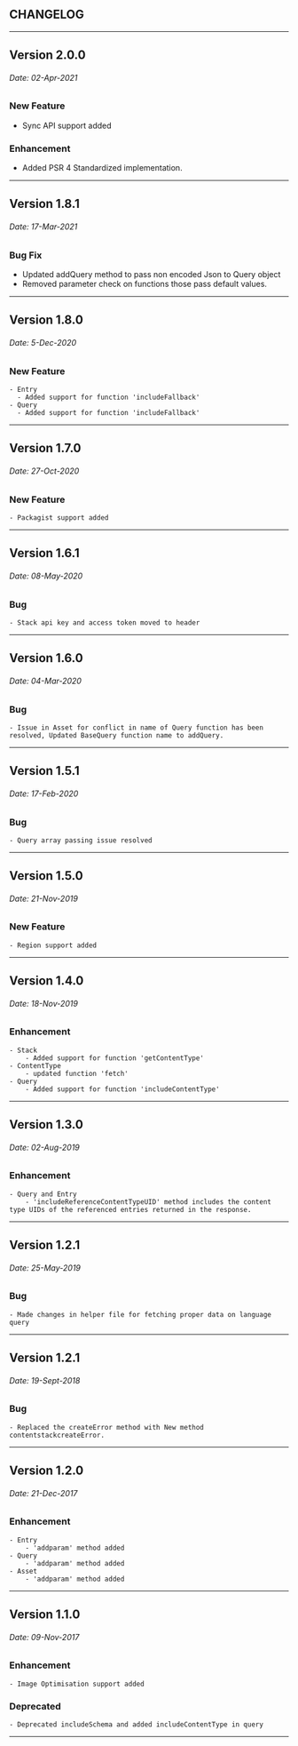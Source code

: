 
## CHANGELOG
------------------------------------------------

## Version 2.0.0
###### Date: 02-Apr-2021
### New Feature
 - Sync API support added
### Enhancement
 - Added PSR 4 Standardized implementation.

------------------------------------------------

## Version 1.8.1
###### Date: 17-Mar-2021
### Bug Fix
- Updated addQuery method to pass non encoded Json to Query object
- Removed parameter check on functions those pass default values.

------------------------------------------------

## Version 1.8.0
###### Date: 5-Dec-2020
### New Feature
    - Entry
      - Added support for function 'includeFallback'
    - Query 
      - Added support for function 'includeFallback'

------------------------------------------------

## Version 1.7.0
###### Date: 27-Oct-2020
### New Feature
    - Packagist support added 

------------------------------------------------

## Version 1.6.1
###### Date: 08-May-2020
### Bug
    - Stack api key and access token moved to header
------------------------------------------------

## Version 1.6.0
###### Date: 04-Mar-2020
### Bug
    - Issue in Asset for conflict in name of Query function has been resolved, Updated BaseQuery function name to addQuery.

------------------------------------------------

## Version 1.5.1
###### Date: 17-Feb-2020
### Bug
    - Query array passing issue resolved

------------------------------------------------

## Version 1.5.0
###### Date: 21-Nov-2019
### New Feature
    - Region support added

------------------------------------------------

## Version 1.4.0
###### Date: 18-Nov-2019
### Enhancement
    - Stack 
        - Added support for function 'getContentType'
    - ContentType
        - updated function 'fetch'
    - Query
        - Added support for function 'includeContentType'

------------------------------------------------

## Version 1.3.0
###### Date: 02-Aug-2019 
### Enhancement
    - Query and Entry
        - 'includeReferenceContentTypeUID' method includes the content type UIDs of the referenced entries returned in the response.

------------------------------------------------

## Version 1.2.1
###### Date: 25-May-2019
### Bug
    - Made changes in helper file for fetching proper data on language query

------------------------------------------------

## Version 1.2.1
###### Date: 19-Sept-2018
### Bug
    - Replaced the createError method with New method contentstackcreateError.

------------------------------------------------

## Version 1.2.0
###### Date: 21-Dec-2017
### Enhancement
    - Entry 
        - 'addparam' method added
    - Query  
        - 'addparam' method added
    - Asset 
        - 'addparam' method added

------------------------------------------------

## Version 1.1.0
###### Date: 09-Nov-2017
### Enhancement
    - Image Optimisation support added
### Deprecated
    - Deprecated includeSchema and added includeContentType in query

------------------------------------------------